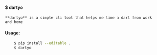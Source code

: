 #### $ dartyo

    **dartyo** is a simple cli tool that helps me time a dart from work and home

#### Usage:
```bash
    $ pip install --editable .
    $ dartyo
```

